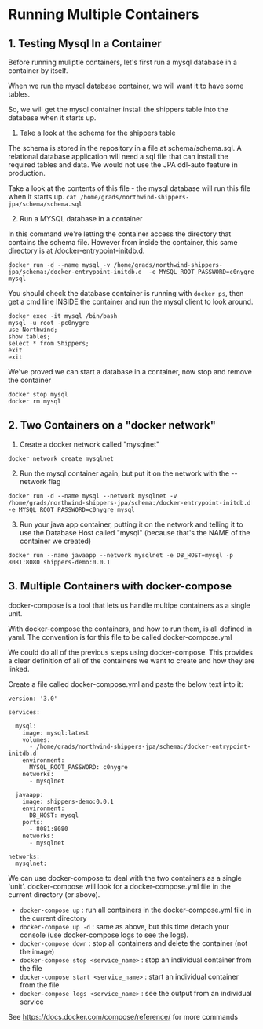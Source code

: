 # Running Multiple Containers

## 1. Testing Mysql In a Container

Before running muliptle containers, let's first run a mysql database in a container by itself.

When we run the mysql database container, we will want it to have some tables.

So, we will get the mysql container install the shippers table into the database when it starts up.

1. Take a look at the schema for the shippers table

The schema is stored in the repository in a file at schema/schema.sql. A relational database application will need a sql file that can install the required tables and data. We would not use the JPA ddl-auto feature in production.

Take a look at the contents of this file - the mysql database will run this file when it starts up.
```cat /home/grads/northwind-shippers-jpa/schema/schema.sql```

2. Run a MYSQL database in a container

In this command we're letting the container access the directory that contains the schema file. However from inside the container, this same directory is at /docker-entrypoint-initdb.d.


```
docker run -d --name mysql -v /home/grads/northwind-shippers-jpa/schema:/docker-entrypoint-initdb.d  -e MYSQL_ROOT_PASSWORD=c0nygre mysql
```

You should check the database container is running with ```docker ps```, then get a cmd line INSIDE the container and run the mysql client to look around.

```
docker exec -it mysql /bin/bash
mysql -u root -pc0nygre
use Northwind;
show tables;
select * from Shippers;
exit
exit
```

We've proved we can start a database in a container, now stop and remove the container
```
docker stop mysql
docker rm mysql
```

## 2. Two Containers on a "docker network"

1. Create a docker network called "mysqlnet"
```
docker network create mysqlnet
```

2. Run the mysql container again, but put it on the network with the --network flag
```
docker run -d --name mysql --network mysqlnet -v /home/grads/northwind-shippers-jpa/schema:/docker-entrypoint-initdb.d  -e MYSQL_ROOT_PASSWORD=c0nygre mysql
```

3. Run your java app container, putting it on the network and telling it to use the Database Host called "mysql" (because that's the NAME of the container we created)
```
docker run --name javaapp --network mysqlnet -e DB_HOST=mysql -p 8081:8080 shippers-demo:0.0.1
```


## 3. Multiple Containers with docker-compose

docker-compose is a tool that lets us handle multipe containers as a single unit.

With docker-compose the containers, and how to run them, is all defined in yaml. The convention is for this file to be called docker-compose.yml

We could do all of the previous steps using docker-compose. This provides a clear definition of all of the containers we want to create and how they are linked.

Create a file called docker-compose.yml and paste the below text into it:
```
version: '3.0'

services:

  mysql:
    image: mysql:latest
    volumes:
      - /home/grads/northwind-shippers-jpa/schema:/docker-entrypoint-initdb.d
    environment:
      MYSQL_ROOT_PASSWORD: c0nygre
    networks:
      - mysqlnet

  javaapp:
    image: shippers-demo:0.0.1
    environment:
      DB_HOST: mysql
    ports:
      - 8081:8080
    networks:
      - mysqlnet

networks:
  mysqlnet:
```

We can use docker-compose to deal with the two containers as a single 'unit'. docker-compose will look for a docker-compose.yml file in the current directory (or above).

* ```docker-compose up``` : run all containers in the docker-compose.yml file in the current directory
* ```docker-compose up -d``` : same as above, but this time detach your console (use docker-compose logs to see the logs).
* ```docker-compose down``` : stop all containers and delete the container (not the image)
* ```docker-compose stop <service_name>``` : stop an individual container from the file
* ```docker-compose start <service_name>``` : start an individual container from the file
* ```docker-compose logs <service_name>``` : see the output from an individual service

See https://docs.docker.com/compose/reference/ for more commands

